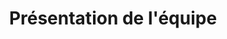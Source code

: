 ---
title: Présentation de l'équipe
publishDate: 2019-10-02 00:00:00
img: /celiapommier/assets/équipe salariée FNEN.png
img_alt: Organisme de présentation d'équipe
description: |
  Présentation des salariés de FNE Normandie.
tags:
  - Création graphique
  - Organigramme 
---